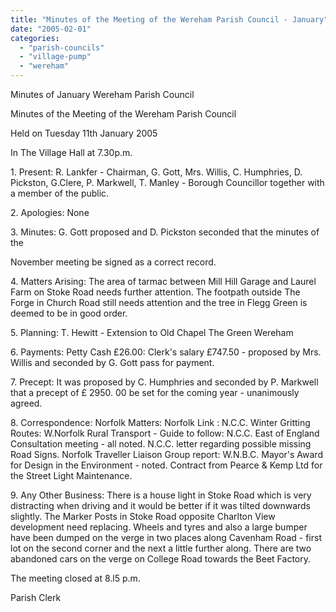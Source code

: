 ```yaml
---
title: "Minutes of the Meeting of the Wereham Parish Council - January"
date: "2005-02-01"
categories: 
  - "parish-councils"
  - "village-pump"
  - "wereham"
---
```


Minutes of January Wereham Parish Council

Minutes of the Meeting of the Wereham Parish Council

Held on Tuesday 11th January 2005

In The Village Hall at 7.30p.m.

1\. Present: R. Lankfer - Chairman, G. Gott, Mrs. Willis, C. Humphries, D. Pickston, G.Clere, P. Markwell, T. Manley - Borough Councillor together with a member of the public.

2\. Apologies: None

3\. Minutes: G. Gott proposed and D. Pickston seconded that the minutes of the

November meeting be signed as a correct record.

4\. Matters Arising: The area of tarmac between Mill Hill Garage and Laurel Farm on Stoke Road needs further attention. The footpath outside The Forge in Church Road still needs attention and the tree in Flegg Green is deemed to be in good order.

5\. Planning: T. Hewitt - Extension to Old Chapel The Green Wereham

6\. Payments: Petty Cash £26.00: Clerk's salary £747.50 - proposed by Mrs. Willis and seconded by G. Gott pass for payment.

7\. Precept: It was proposed by C. Humphries and seconded by P. Markwell that a precept of £ 2950. 00 be set for the coming year - unanimously agreed.

8\. Correspondence: Norfolk Matters: Norfolk Link : N.C.C. Winter Gritting Routes: W.Norfolk Rural Transport - Guide to follow: N.C.C. East of England Consultation meeting - all noted. N.C.C. letter regarding possible missing Road Signs. Norfolk Traveller Liaison Group report: W.N.B.C. Mayor's Award for Design in the Environment - noted. Contract from Pearce & Kemp Ltd for the Street Light Maintenance.

9\. Any Other Business: There is a house light in Stoke Road which is very distracting when driving and it would be better if it was tilted downwards slightly. The Marker Posts in Stoke Road opposite Charlton View development need replacing. Wheels and tyres and also a large bumper have been dumped on the verge in two places along Cavenham Road - first lot on the second corner and the next a little further along. There are two abandoned cars on the verge on College Road towards the Beet Factory.

The meeting closed at 8.l5 p.m.

Parish Clerk

